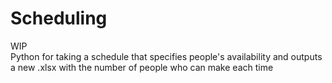 # Scheduling
WIP <br/>
Python for taking a schedule that specifies people's availability and outputs a new .xlsx with the number of people who can make each time
